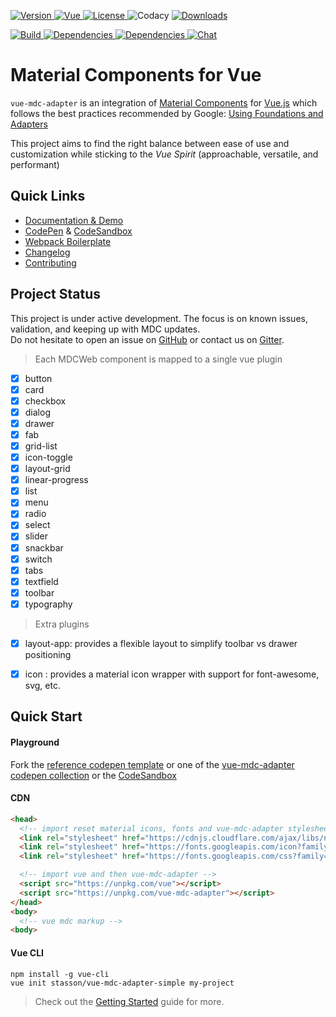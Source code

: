 <div class="readme-header">
  <p>
    <a href="https://www.codacy.com/app/stasson/vue-mdc-adapter?utm_source=github.com&amp;utm_medium=referral&amp;utm_content=stasson/vue-mdc-adapter&amp;utm_campaign=Badge_Grade">
    <a href="https://www.npmjs.com/package/vue-mdc-adapter">
      <img src="https://badge.fury.io/js/vue-mdc-adapter.svg" alt="Version">
    </a>
    <a href="https://www.npmjs.com/package/vue">
      <img src="https://img.shields.io/badge/vue-%5E2.5.3-green.svg" alt="Vue">
    </a>
    <a href="https://www.npmjs.com/package/vue-mdc-adapter">
      <img src="https://img.shields.io/npm/l/vue-mdc-adapter.svg" alt="License">
    </a>
      <img src="https://api.codacy.com/project/badge/Grade/d854cc6c83ac4985bdd2d2cdb272be5d" alt="Codacy"/>
    </a>
    <a href="https://www.npmjs.com/package/vue-mdc-adapter">
      <img src="https://img.shields.io/npm/dt/vue-mdc-adapter.svg" alt="Downloads">
    </a>    
  </p>
  
  <p>
    <a href="https://travis-ci.org/stasson/vue-mdc-adapter">
      <img src="https://travis-ci.org/stasson/vue-mdc-adapter.svg?branch=master" alt="Build">
    </a>
    <a href="https://greenkeeper.io/" >
      <img src="https://badges.greenkeeper.io/stasson/vue-mdc-adapter.svg" alt="Dependencies"/>
    </a>
    <a href="https://david-dm.org/stasson/vue-mdc-adapter" >
      <img src="https://img.shields.io/david/stasson/vue-mdc-adapter.svg" alt="Dependencies"/>
    </a>
    <a href="https://gitter.im/vue-mdc-adapter/Lobby?utm_source=badge&utm_medium=badge&utm_campaign=pr-badge&utm_content=badge">
      <img src="https://badges.gitter.im/vue-mdc-adapter/Lobby.svg" alt="Chat"/>
    </a>
  </p>

</div>

# Material Components for Vue

`vue-mdc-adapter` is an integration of
[Material Components](https://material.io/components/web/)
for [Vue.js](https://vuejs.org) which follows the best practices 
recommended by Google:
[Using Foundations and Adapters](https://github.com/material-components/material-components-web/blob/master/docs/integrating-into-frameworks.md#the-advanced-approach-using-foundations-and-adapters)

This project aims to find the right balance between ease of use and
customization while sticking to the _Vue Spirit_ (approachable, versatile, and performant)

## Quick Links

- [Documentation & Demo](https://stasson.github.io/vue-mdc-adapter)
- [CodePen](https://codepen.io/collection/XBpwxq/) & [CodeSandbox](https://codesandbox.io/s/r5o35xnn3q?module=%2Fsrc%2Fcomponents%2FHello.vue)
- [Webpack Boilerplate](https://github.com/stasson/vue-mdc-adapter-template)
- [Changelog](https://github.com/stasson/vue-mdc-adapter/blob/master/CHANGELOG.md)
- [Contributing](https://github.com/stasson/vue-mdc-adapter/blob/master/CONTRIBUTING.md)

## Project Status

This project is under active development.
The focus is on known issues, validation, and keeping up with MDC updates.  
Do not hesitate to open an issue on [GitHub](https://github.com/stasson/vue-mdc-adapter/issues)
or contact us on [Gitter](https://gitter.im/vue-mdc-adapter/Lobby?utm_source=badge&utm_medium=badge&utm_campaign=pr-badge&utm_content=badge).


> Each MDCWeb component is mapped to a single vue plugin 

- [x] button 
- [x] card 
- [x] checkbox 
- [x] dialog 
- [x] drawer 
- [x] fab 
- [x] grid-list 
- [x] icon-toggle 
- [x] layout-grid 
- [x] linear-progress 
- [x] list 
- [x] menu 
- [x] radio 
- [x] select 
- [x] slider 
- [x] snackbar 
- [x] switch 
- [x] tabs 
- [x] textfield 
- [x] toolbar 
- [x] typography 

> Extra plugins

- [x] layout-app: provides a flexible layout to simplify toolbar vs drawer positioning
- [x] icon : provides a material icon wrapper with support for font-awesome, svg, etc.


## Quick Start

#### Playground

Fork the [reference codepen template](https://codepen.io/stasson/pen/XzmMKp)
or one of the [vue-mdc-adapter codepen collection](https://codepen.io/collection/XBpwxq/) 
or the [CodeSandbox](https://codesandbox.io/s/r5o35xnn3q?module=%2Fsrc%2Fcomponents%2FHello.vue)

#### CDN

```html
<head>
  <!-- import reset material icons, fonts and vue-mdc-adapter stylesheets -->
  <link rel="stylesheet" href="https://cdnjs.cloudflare.com/ajax/libs/normalize/7.0.0/normalize.min.css">
  <link rel="stylesheet" href="https://fonts.googleapis.com/icon?family=Material+Icons">
  <link rel="stylesheet" href="https://fonts.googleapis.com/css?family=Roboto:300,400,500" type="text/css">

  <!-- import vue and then vue-mdc-adapter -->
  <script src="https://unpkg.com/vue"></script>
  <script src="https://unpkg.com/vue-mdc-adapter"></script>
</head>
<body>
  <!-- vue mdc markup -->
<body>
```

#### Vue CLI

```console
npm install -g vue-cli
vue init stasson/vue-mdc-adapter-simple my-project
```

> Check out the [Getting Started](https://stasson.github.io/vue-mdc-adapter/#/docs/getting-started) guide for more.
